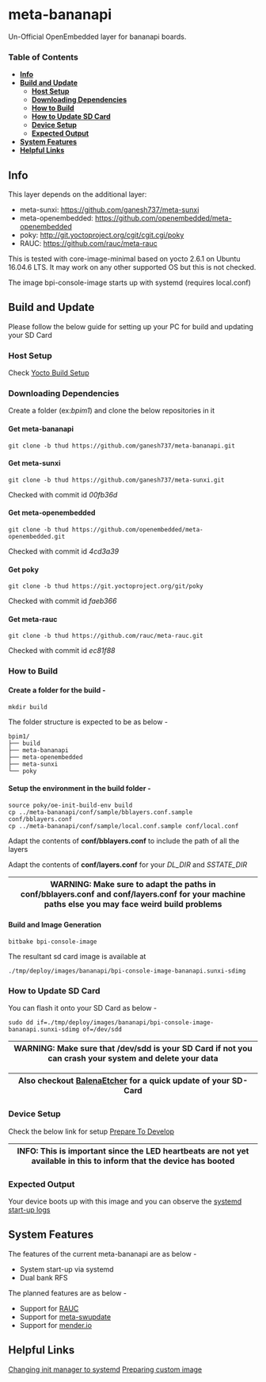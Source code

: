 # meta-bananapi

Un-Official OpenEmbedded layer for bananapi boards.

### Table of Contents
* **[Info](#info)**<br>
* **[Build and Update](#build-and-update)**<br>
  * **[Host Setup](#host-setup)**<br>
  * **[Downloading Dependencies](#downloading-dependencies)**<br>
  * **[How to Build](#how-to-build)**<br>
  * **[How to Update SD Card](#how-to-update-sd-card)**<br>
  * **[Device Setup](#device-setup)**<br>
  * **[Expected Output](#expected-output)**<br>
* **[System Features](#system-features)**<br>
* **[Helpful Links](#helpful-links)**<br>

## Info

This layer depends on the additional layer:
* meta-sunxi: https://github.com/ganesh737/meta-sunxi
* meta-openembedded: https://github.com/openembedded/meta-openembedded
* poky: http://git.yoctoproject.org/cgit/cgit.cgi/poky
* RAUC: https://github.com/rauc/meta-rauc

This is tested with core-image-minimal based on yocto 2.6.1 on Ubuntu 16.04.6 LTS.
It may work on any other supported OS but this is not checked.

The image bpi-console-image starts up with systemd (requires local.conf)

## Build and Update

Please follow the below guide for setting up your PC for build and updating your SD Card

### Host Setup

Check [Yocto Build Setup](https://www.yoctoproject.org/docs/2.6.1/ref-manual/ref-manual.html#required-packages-for-the-build-host)

### Downloading Dependencies

Create a folder (ex:*bpim1*) and clone the below repositories in it

#### Get meta-bananapi
```shell
git clone -b thud https://github.com/ganesh737/meta-bananapi.git
```

#### Get meta-sunxi
```shell
git clone -b thud https://github.com/ganesh737/meta-sunxi.git
```
Checked with commit id *00fb36d*

#### Get meta-openembedded
```shell
git clone -b thud https://github.com/openembedded/meta-openembedded.git
```
Checked with commit id *4cd3a39*

#### Get poky
```shell
git clone -b thud https://git.yoctoproject.org/git/poky
```
Checked with commit id *faeb366*

#### Get meta-rauc
```shell
git clone -b thud https://github.com/rauc/meta-rauc.git
```
Checked with commit id *ec81f88*

### How to Build

#### Create a folder for the build -
```shell
mkdir build
```

The folder structure is expected to be as below -
```shell
bpim1/
├── build
├── meta-bananapi
├── meta-openembedded
├── meta-sunxi
└── poky
```

#### Setup the environment in the build folder -
```shell
source poky/oe-init-build-env build
cp ../meta-bananapi/conf/sample/bblayers.conf.sample conf/bblayers.conf
cp ../meta-bananapi/conf/sample/local.conf.sample conf/local.conf
```

Adapt the contents of **conf/bblayers.conf** to include the path of all the layers

Adapt the contents of **conf/layers.conf** for your *DL_DIR* and *SSTATE_DIR*

| WARNING: Make sure to adapt the paths in conf/bblayers.conf and conf/layers.conf for your machine paths else you may face weird build problems |
| --- |

#### Build and Image Generation
```shell
bitbake bpi-console-image
```
The resultant sd card image is available at
```shell
./tmp/deploy/images/bananapi/bpi-console-image-bananapi.sunxi-sdimg
```

### How to Update SD Card

You can flash it onto your SD Card as below -
```shell
sudo dd if=./tmp/deploy/images/bananapi/bpi-console-image-bananapi.sunxi-sdimg of=/dev/sdd
```

| WARNING: Make sure that /dev/sdd is your SD Card if not you can crash your system and delete your data |
| --- |

| Also checkout [BalenaEtcher](https://www.balena.io/etcher/) for a quick update of your SD-Card |
| --- |

### Device Setup

Check the below link for setup
[Prepare To Develop](http://wiki.banana-pi.org/Getting_Started_with_M1#Prepare_to_develop)

| INFO: This is important since the LED heartbeats are not yet available in this to inform that the device has booted |
| --- |

### Expected Output

Your device boots up with this image and you can observe the [systemd start-up logs](https://github.com/ganesh737/meta-bananapi/wiki/BPI-M1-startup-logs-(systemd))

## System Features

The features of the current meta-bananapi are as below -
* System start-up via systemd
* Dual bank RFS

The planned features are as below -
* Support for [RAUC](https://github.com/rauc/meta-rauc)
* Support for [meta-swupdate](https://github.com/sbabic/swupdate)
* Support for [mender.io](https://github.com/mendersoftware/meta-mender)

## Helpful Links

[Changing init manager to systemd](https://yocto.yoctoproject.narkive.com/4FfIrwaI/how-to-use-systemd-as-system-init-manager)
[Preparing custom image](https://stackoverflow.com/questions/51002891/overwriting-yocto-classes-through-meta-layer)

